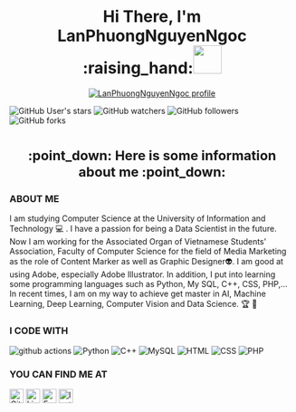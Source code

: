 <h1 align="center"><b>Hi There, I'm LanPhuongNguyenNgoc :raising_hand:<img src="https://media.giphy.com/media/mGcNjsfWAjY5AEZNw6/giphy.gif" width="50"></h2></b></h1> 
<p align="center">
  <a href="https://www.linkedin.com/in/phuong-nguyen-96232319a/" title="LanPhuongNguyenNgoc" style="border: none;">
    <img src="https://user-images.githubusercontent.com/55471582/115436043-b5618b80-a234-11eb-8134-74277ba31eb8.png" alt="LanPhuongNguyenNgoc profile">
  </a>
</p>                                         

![GitHub User's stars](https://img.shields.io/github/stars/lphuong304?style=social)
![GitHub watchers](https://img.shields.io/github/watchers/lphuong304/CS114.L21?style=social)
![GitHub followers](https://img.shields.io/github/followers/lphuong304?style=social)
![GitHub forks](https://img.shields.io/github/forks/lphuong304/CS114.L21?style=social)
<h1 align="center"><sub> :point_down: Here is some information about me :point_down:<sub></h1>

### ABOUT ME
  
I am studying Computer Science at the University of Information and Technology 💻 . I have a passion for being a Data Scientist in the future. Now I am working for the Associated Organ of Vietnamese Students' Association, Faculty of Computer Science for the field of Media Marketing as the role of Content Marker as well as Graphic Designer👽. I am good at using Adobe, especially Adobe Illustrator. In addition, I put into learning some programming languages such as Python, My SQL, C++, CSS, PHP,... In recent times, I am on my way to achieve get master in AI, Machine Learning, Deep Learning, Computer Vision and Data Science. 🏆 👋
  

### I CODE WITH
<p>
  <img alt="github actions" src="https://img.shields.io/badge/-Github_Actions-2088FF?style=flat-square&logo=github-actions&logoColor=white" />
  <img alt="Python" src="https://img.shields.io/badge/-Python-1a73e8?style=flat-square&logo=python&logoColor=white" />
  <img alt="C++" src="https://img.shields.io/badge/C++-blue.svg?style=flat-square&logo=c%2B%2B" />
  <img alt="MySQL" src="https://img.shields.io/badge/MySQL-1a73e8?style=flat-square&logo=mysql&logoColor=white." />
  <img alt="HTML" src="https://img.shields.io/badge/HTML-1a73e8?style=flat-square&logo=html5&logoColor=white." />
  <img alt="CSS" src="https://img.shields.io/badge/CSS-1a73e8?style=flat-square&logo=css&logoColor=white." />
  <img alt="PHP" src="https://img.shields.io/badge/PHP-1a73e8?style=flat-square&logo=php&logoColor=white." />
</p>

### YOU CAN FIND ME AT
<p>
  <a href="https://github.com/lphuong304" target="_blank"><img alt="Github" src="https://img.shields.io/badge/GitHub-%2312100E.svg?&style=for-the-badge&logo=Github&logoColor=white" height=25/></a>  <a href="https://www.linkedin.com/in/phuong-nguyen-96232319a/" target="_blank"><img alt="LinkedIn" src="https://img.shields.io/badge/linkedin-%230077B5.svg?&style=for-the-badge&logo=linkedin&logoColor=white" height=25/></a> <a href="https://www.facebook.com/phuwowngnef/" target="_blank"><img alt="Facebook" src="https://img.shields.io/badge/facebook-blue.svg?&style=for-the-badge&logo=facebook&logoColor=white" height=25/></a> <a href="https://www.instagram.com/_phuwn___/?hl=vi" target="_blank"><img alt="Instagram" src="https://img.shields.io/badge/Instagram-pink.svg?&style=for-the-badge&logo=Instagram&logoColor=white" height=25/></a>
